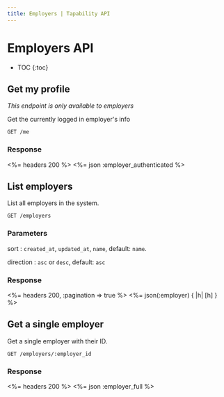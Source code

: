 ```yaml
---
title: Employers | Tapability API
---
```


# Employers API

* TOC
{:toc}

## Get my profile

_This endpoint is only available to employers_

Get the currently logged in employer's info

    GET /me

### Response

<%= headers 200 %>
<%= json :employer_authenticated %>

## List employers

List all employers in the system.

    GET /employers

### Parameters

sort
: `created_at`, `updated_at`, `name`, default: `name`.

direction
: `asc` or `desc`, default: `asc`

### Response

<%= headers 200, :pagination => true %>
<%= json(:employer) { |h| [h] } %>

## Get a single employer

Get a single employer with their ID.

    GET /employers/:employer_id

### Response

<%= headers 200 %>
<%= json :employer_full %>
